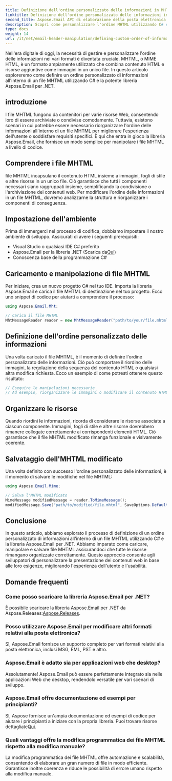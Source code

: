 ```yaml
---
title: Definizione dell'ordine personalizzato delle informazioni in MHTML con C#
linktitle: Definizione dell'ordine personalizzato delle informazioni in MHTML con C#
second_title: Aspose.Email API di elaborazione della posta elettronica .NET
description: Scopri come personalizzare l'ordine MHTML utilizzando C# e Aspose.Email per .NET. Guida passo passo con codice per una disposizione efficiente delle informazioni. Migliora subito l'esperienza dell'utente!
type: docs
weight: 14
url: /it/net/email-header-manipulation/defining-custom-order-of-information-in-mhtml-with-csharp/
---
```


Nell'era digitale di oggi, la necessità di gestire e personalizzare l'ordine delle informazioni nei vari formati è diventata cruciale. MHTML, o MIME HTML, è un formato ampiamente utilizzato che combina contenuto HTML e risorse aggiuntive come immagini in un unico file. In questo articolo esploreremo come definire un ordine personalizzato di informazioni all'interno di un file MHTML utilizzando C# e la potente libreria Aspose.Email per .NET.

## introduzione

I file MHTML fungono da contenitori per varie risorse Web, consentendo loro di essere archiviate o condivise comodamente. Tuttavia, esistono scenari in cui potrebbe essere necessario riorganizzare l'ordine delle informazioni all'interno di un file MHTML per migliorare l'esperienza dell'utente o soddisfare requisiti specifici. È qui che entra in gioco la libreria Aspose.Email, che fornisce un modo semplice per manipolare i file MHTML a livello di codice.

## Comprendere i file MHTML

file MHTML incapsulano il contenuto HTML insieme a immagini, fogli di stile e altre risorse in un unico file. Ciò garantisce che tutti i componenti necessari siano raggruppati insieme, semplificando la condivisione o l'archiviazione dei contenuti web. Per modificare l'ordine delle informazioni in un file MHTML, dovremo analizzarne la struttura e riorganizzare i componenti di conseguenza.

## Impostazione dell'ambiente

Prima di immergerci nel processo di codifica, dobbiamo impostare il nostro ambiente di sviluppo. Assicurati di avere i seguenti prerequisiti:

- Visual Studio o qualsiasi IDE C# preferito
-  Aspose.Email per la libreria .NET (Scarica da[Qui](https://releases.aspose.com/email/net))
- Conoscenza base della programmazione C#

## Caricamento e manipolazione di file MHTML

Per iniziare, crea un nuovo progetto C# nel tuo IDE. Importa la libreria Aspose.Email e carica il file MHTML di destinazione nel tuo progetto. Ecco uno snippet di codice per aiutarti a comprendere il processo:

```csharp
using Aspose.Email.Mht;

// Carica il file MHTML
MhtMessageReader reader = new MhtMessageReader("path/to/your/file.mhtml");
```

## Definizione dell'ordine personalizzato delle informazioni

Una volta caricato il file MHTML, è il momento di definire l'ordine personalizzato delle informazioni. Ciò può comportare il riordino delle immagini, la regolazione della sequenza del contenuto HTML o qualsiasi altra modifica richiesta. Ecco un esempio di come potresti ottenere questo risultato:

```csharp
// Eseguire le manipolazioni necessarie
// Ad esempio, riorganizzare le immagini o modificare il contenuto HTML
```

## Organizzare le risorse

Quando riordini le informazioni, ricorda di considerare le risorse associate a ciascun componente. Immagini, fogli di stile e altre risorse dovrebbero rimanere collegate correttamente ai corrispondenti elementi HTML. Ciò garantisce che il file MHTML modificato rimanga funzionale e visivamente coerente.

## Salvataggio dell'MHTML modificato

Una volta definito con successo l'ordine personalizzato delle informazioni, è il momento di salvare le modifiche nel file MHTML:

```csharp
using Aspose.Email.Mime;

// Salva l'MHTML modificato
MimeMessage modifiedMessage = reader.ToMimeMessage();
modifiedMessage.Save("path/to/modified/file.mhtml", SaveOptions.DefaultMhtml);
```

## Conclusione

In questo articolo, abbiamo esplorato il processo di definizione di un ordine personalizzato di informazioni all'interno di un file MHTML utilizzando C# e la libreria Aspose.Email per .NET. Abbiamo imparato come caricare, manipolare e salvare file MHTML assicurandoci che tutte le risorse rimangano organizzate correttamente. Questo approccio consente agli sviluppatori di personalizzare la presentazione dei contenuti web in base alle loro esigenze, migliorando l'esperienza dell'utente e l'usabilità.

## Domande frequenti

### Come posso scaricare la libreria Aspose.Email per .NET?

 È possibile scaricare la libreria Aspose.Email per .NET da Aspose.Releases:[Aspose.Releases](https://releases.aspose.com/email/net/).

### Posso utilizzare Aspose.Email per modificare altri formati relativi alla posta elettronica?

Sì, Aspose.Email fornisce un supporto completo per vari formati relativi alla posta elettronica, inclusi MSG, EML, PST e altro.

### Aspose.Email è adatto sia per applicazioni web che desktop?

Assolutamente! Aspose.Email può essere perfettamente integrato sia nelle applicazioni Web che desktop, rendendolo versatile per vari scenari di sviluppo.

### Aspose.Email offre documentazione ed esempi per principianti?

Sì, Aspose fornisce un'ampia documentazione ed esempi di codice per aiutare i principianti a iniziare con la propria libreria. Puoi trovare risorse dettagliate[Qui](https://reference.aspose.com/email/net/).

### Quali vantaggi offre la modifica programmatica dei file MHTML rispetto alla modifica manuale?

La modifica programmatica dei file MHTML offre automazione e scalabilità, consentendo di elaborare un gran numero di file in modo efficiente. Garantisce inoltre coerenza e riduce le possibilità di errore umano rispetto alla modifica manuale.
